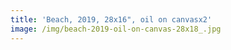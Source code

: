 ```yaml
---
title: 'Beach, 2019, 28x16", oil on canvasx2'
image: /img/beach-2019-oil-on-canvas-28x18_.jpg
---
```


